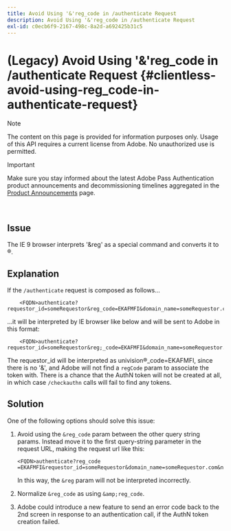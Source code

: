 ```yaml
---
title: Avoid Using '&'reg_code in /authenticate Request
description: Avoid Using '&'reg_code in /authenticate Request
exl-id: c0ecb6f9-2167-498c-8a2d-a692425b31c5
---
```

# (Legacy) Avoid Using '&'reg_code in /authenticate Request {#clientless-avoid-using-reg_code-in-authenticate-request}

>[!NOTE]
>
>The content on this page is provided for information purposes only. Usage of this API requires a current license from Adobe. No unauthorized use is permitted.

>[!IMPORTANT]
>
> Make sure you stay informed about the latest Adobe Pass Authentication product announcements and decommissioning timelines aggregated in the [Product Announcements](/help/authentication/product-announcements.md) page.

</br>



## Issue

The IE 9 browser interprets '\&reg' as a special command and converts it to &reg;. 

## Explanation

If the `/authenticate` request is composed as follows...

 
```
    <FQDN>authenticate? requestor_id=someRequestor&reg_code=EKAFMFI&domain_name=someRequestor.com&noflash=true&mso_id=someMvpd&redirect_url=someRequestor.redirect.url.html
```
 

...it will be interpreted by IE browser like below and will be sent to Adobe in this format:

 
```
    <FQDN>authenticate?requestor_id=someRequestor&reg;_code=EKAFMFI&domain_name=someRequestor.com&noflash=true&mso_id=someMvpd&redirect_url=someRequestor.redirect.url.html
```
 

The requestor\_id will be interpreted as univision&reg;\_code=EKAFMFI, since there is no '&', and Adobe will not find a `regCode` param to associate the token with.  There is a chance that the AuthN token will not be created at all, in which case `/checkauthn` calls will fail to find any tokens.



## Solution

One of the following options should solve this issue:

1.  Avoid using the `&reg_code` param between the other query string params.  Instead move it to the first query-string parameter in the request URL, making the request url like this:  
     
    
        <FQDN>authenticate?reg_code =EKAFMFI&requestor_id=someRequestor&domain_name=someRequestor.com&noflash=true&mso_id=someMvpd&redirect_url=someRequestor.redirect.url.html
    
      
    In this way, the `&reg` param will not be interpreted incorrectly.

1.  Normalize `&reg_code` as using `&amp;reg_code`.

1.  Adobe could introduce a new feature to send an error code back to the 2nd screen in response to an authentication call, if the AuthN token creation failed.
